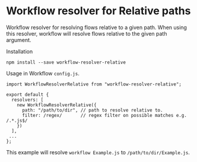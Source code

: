 # Workflow resolver for Relative paths

Workflow resolver for resolving flows relative to a given path. When using
this resolver, workflow will resolve flows relative to the given path
argument.

Installation

```
npm install --save workflow-resolver-relative
```

Usage in Workflow `config.js`.

```
import WorkflowResolverRelative from "workflow-resolver-relative";

export default {
  resolvers: [
    new WorkflowResolverRelative({
      path: "/path/to/dir", // path to resolve relative to.
      filter: /regex/       // regex filter on possible matches e.g. /.*.js$/
    })
  ],
 ...
};
```

This example will resolve `workflow Example.js` to `/path/to/dir/Example.js`.
